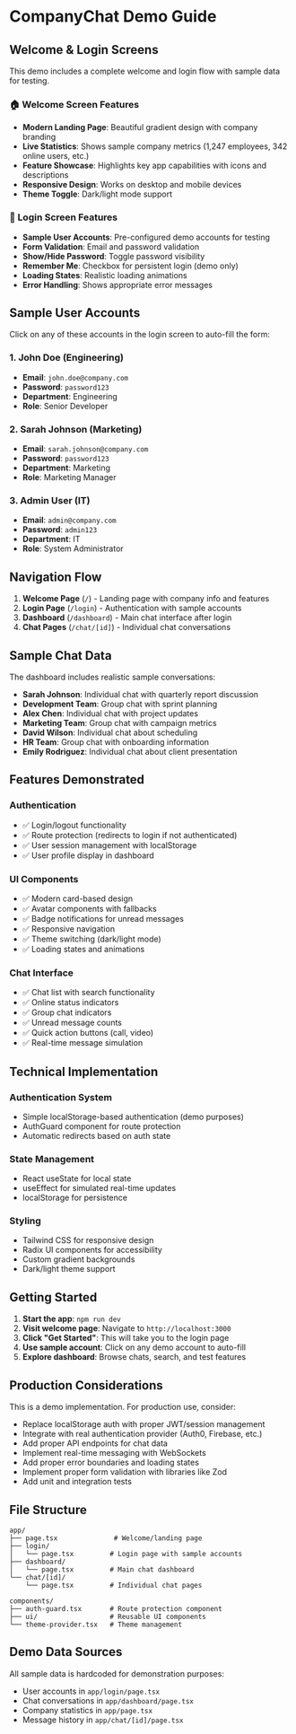# CompanyChat Demo Guide

## Welcome & Login Screens

This demo includes a complete welcome and login flow with sample data for testing.

### 🏠 Welcome Screen Features

- **Modern Landing Page**: Beautiful gradient design with company branding
- **Live Statistics**: Shows sample company metrics (1,247 employees, 342 online users, etc.)
- **Feature Showcase**: Highlights key app capabilities with icons and descriptions
- **Responsive Design**: Works on desktop and mobile devices
- **Theme Toggle**: Dark/light mode support

### 🔐 Login Screen Features

- **Sample User Accounts**: Pre-configured demo accounts for testing
- **Form Validation**: Email and password validation
- **Show/Hide Password**: Toggle password visibility
- **Remember Me**: Checkbox for persistent login (demo only)
- **Loading States**: Realistic loading animations
- **Error Handling**: Shows appropriate error messages

## Sample User Accounts

Click on any of these accounts in the login screen to auto-fill the form:

### 1. John Doe (Engineering)
- **Email**: `john.doe@company.com`
- **Password**: `password123`
- **Department**: Engineering
- **Role**: Senior Developer

### 2. Sarah Johnson (Marketing)
- **Email**: `sarah.johnson@company.com`
- **Password**: `password123`
- **Department**: Marketing
- **Role**: Marketing Manager

### 3. Admin User (IT)
- **Email**: `admin@company.com`
- **Password**: `admin123`
- **Department**: IT
- **Role**: System Administrator

## Navigation Flow

1. **Welcome Page** (`/`) - Landing page with company info and features
2. **Login Page** (`/login`) - Authentication with sample accounts
3. **Dashboard** (`/dashboard`) - Main chat interface after login
4. **Chat Pages** (`/chat/[id]`) - Individual chat conversations

## Sample Chat Data

The dashboard includes realistic sample conversations:

- **Sarah Johnson**: Individual chat with quarterly report discussion
- **Development Team**: Group chat with sprint planning
- **Alex Chen**: Individual chat with project updates
- **Marketing Team**: Group chat with campaign metrics
- **David Wilson**: Individual chat about scheduling
- **HR Team**: Group chat with onboarding information
- **Emily Rodriguez**: Individual chat about client presentation

## Features Demonstrated

### Authentication
- ✅ Login/logout functionality
- ✅ Route protection (redirects to login if not authenticated)
- ✅ User session management with localStorage
- ✅ User profile display in dashboard

### UI Components
- ✅ Modern card-based design
- ✅ Avatar components with fallbacks
- ✅ Badge notifications for unread messages
- ✅ Responsive navigation
- ✅ Theme switching (dark/light mode)
- ✅ Loading states and animations

### Chat Interface
- ✅ Chat list with search functionality
- ✅ Online status indicators
- ✅ Group chat indicators
- ✅ Unread message counts
- ✅ Quick action buttons (call, video)
- ✅ Real-time message simulation

## Technical Implementation

### Authentication System
- Simple localStorage-based authentication (demo purposes)
- AuthGuard component for route protection
- Automatic redirects based on auth state

### State Management
- React useState for local state
- useEffect for simulated real-time updates
- localStorage for persistence

### Styling
- Tailwind CSS for responsive design
- Radix UI components for accessibility
- Custom gradient backgrounds
- Dark/light theme support

## Getting Started

1. **Start the app**: `npm run dev`
2. **Visit welcome page**: Navigate to `http://localhost:3000`
3. **Click "Get Started"**: This will take you to the login page
4. **Use sample account**: Click on any demo account to auto-fill
5. **Explore dashboard**: Browse chats, search, and test features

## Production Considerations

This is a demo implementation. For production use, consider:

- Replace localStorage auth with proper JWT/session management
- Integrate with real authentication provider (Auth0, Firebase, etc.)
- Add proper API endpoints for chat data
- Implement real-time messaging with WebSockets
- Add proper error boundaries and loading states
- Implement proper form validation with libraries like Zod
- Add unit and integration tests

## File Structure

```
app/
├── page.tsx              # Welcome/landing page
├── login/
│   └── page.tsx         # Login page with sample accounts
├── dashboard/
│   └── page.tsx         # Main chat dashboard
└── chat/[id]/
    └── page.tsx         # Individual chat pages

components/
├── auth-guard.tsx       # Route protection component
├── ui/                  # Reusable UI components
└── theme-provider.tsx   # Theme management
```

## Demo Data Sources

All sample data is hardcoded for demonstration purposes:
- User accounts in `app/login/page.tsx`
- Chat conversations in `app/dashboard/page.tsx`
- Company statistics in `app/page.tsx`
- Message history in `app/chat/[id]/page.tsx`
